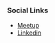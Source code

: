 ### Social Links
* [Meetup](https://www.meetup.com/Syracuse-OWASP-Chapter/)
* [Linkedin](https://www.linkedin.com/company/keyes-security/)
